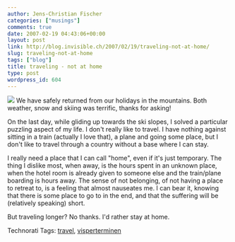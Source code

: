 ```yaml
---
author: Jens-Christian Fischer
categories: ["musings"]
comments: true
date: 2007-02-19 04:43:06+00:00
layout: post
link: http://blog.invisible.ch/2007/02/19/traveling-not-at-home/
slug: traveling-not-at-home
tags: ["blog"]
title: traveling - not at home
type: post
wordpress_id: 604
---
```


[![](http://farm1.static.flickr.com/175/391504498_82c1898744_m.jpg)](http://www.flickr.com/photos/jcfischer/391504498/)
We have safely returned from our holidays in the mountains. Both weather, snow and skiing was terrific, thanks for asking!

On the last day, while gliding up towards the ski slopes, I solved a particular puzzling aspect of my life. I don't really like to travel. I have nothing against sitting in a train (actually I love that), a plane and going some place, but I don't like to travel through a country without a base where I can stay.

I really need a place that I can call "home", even if it's just temporary. The thing I dislike most, when away, is the hours spent in an unknown place, when the hotel room is already given to someone else and the train/plane boarding is hours away. The sense of not belonging, of not having a place to retreat to, is a feeling that almost nauseates me. I can bear it, knowing that there is some place to go to in the end, and that the suffering will be (relatively speaking) short.

But traveling longer? No thanks. I'd rather stay at home.




Technorati Tags: [travel](http://www.technorati.com/tag/travel), [visperterminen](http://www.technorati.com/tag/visperterminen)
